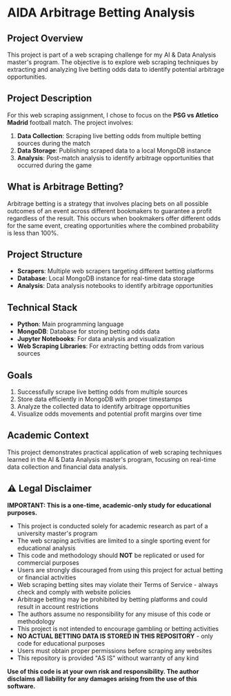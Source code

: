 # AIDA Arbitrage Betting Analysis

## Project Overview

This project is part of a web scraping challenge for my AI & Data Analysis master's program. The objective is to explore web scraping techniques by extracting and analyzing live betting odds data to identify potential arbitrage opportunities.

## Project Description

For this web scraping assignment, I chose to focus on the **PSG vs Atletico Madrid** football match. The project involves:

1. **Data Collection**: Scraping live betting odds from multiple betting sources during the match
2. **Data Storage**: Publishing scraped data to a local MongoDB instance
3. **Analysis**: Post-match analysis to identify arbitrage opportunities that occurred during the game

## What is Arbitrage Betting?

Arbitrage betting is a strategy that involves placing bets on all possible outcomes of an event across different bookmakers to guarantee a profit regardless of the result. This occurs when bookmakers offer different odds for the same event, creating opportunities where the combined probability is less than 100%.

## Project Structure

- **Scrapers**: Multiple web scrapers targeting different betting platforms
- **Database**: Local MongoDB instance for real-time data storage
- **Analysis**: Data analysis notebooks to identify arbitrage opportunities

## Technical Stack

- **Python**: Main programming language
- **MongoDB**: Database for storing betting odds data
- **Jupyter Notebooks**: For data analysis and visualization
- **Web Scraping Libraries**: For extracting betting odds from various sources

## Goals

1. Successfully scrape live betting odds from multiple sources
2. Store data efficiently in MongoDB with proper timestamps
3. Analyze the collected data to identify arbitrage opportunities
4. Visualize odds movements and potential profit margins over time

## Academic Context

This project demonstrates practical application of web scraping techniques learned in the AI & Data Analysis master's program, focusing on real-time data collection and financial data analysis.

## ⚠️ Legal Disclaimer

**IMPORTANT: This is a one-time, academic-only study for educational purposes.**

- This project is conducted solely for academic research as part of a university master's program
- The web scraping activities are limited to a single sporting event for educational analysis
- This code and methodology should **NOT** be replicated or used for commercial purposes
- Users are strongly discouraged from using this project for actual betting or financial activities
- Web scraping betting sites may violate their Terms of Service - always check and comply with website policies
- Arbitrage betting may be prohibited by betting platforms and could result in account restrictions
- The authors assume no responsibility for any misuse of this code or methodology
- This project is not intended to encourage gambling or betting activities
- **NO ACTUAL BETTING DATA IS STORED IN THIS REPOSITORY** - only code for educational purposes
- Users must obtain proper permissions before scraping any websites
- This repository is provided "AS IS" without warranty of any kind

**Use of this code is at your own risk and responsibility. The author disclaims all liability for any damages arising from the use of this software.**
